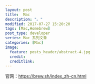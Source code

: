 ```yaml
---
layout: post
title:  Mac
description: "。"
modified: 2017-07-27 15:20:20
tags: [Mac,Homebrew]
post_type: developer
series: Mac 系列文章
categories: [Mac]
image:
  feature: posts_header/abstract-4.jpg
  credit:
  creditlink:
---
```



官网：https://brew.sh/index_zh-cn.html
